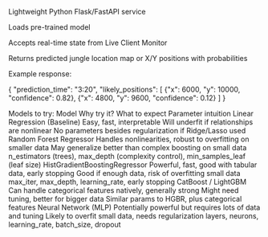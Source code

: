 Lightweight Python Flask/FastAPI service

Loads pre-trained model

Accepts real-time state from Live Client Monitor

Returns predicted jungle location map or X/Y positions with probabilities

Example response:

{
  "prediction_time": "3:20",
  "likely_positions": [
    {"x": 6000, "y": 10000, "confidence": 0.82},
    {"x": 4800, "y": 9600, "confidence": 0.12}
  ]
}

Models to try:
Model	Why try it?	What to expect	Parameter intuition
Linear Regression (Baseline)	Easy, fast, interpretable	Will underfit if relationships are nonlinear	No parameters besides regularization if Ridge/Lasso used
Random Forest Regressor	Handles nonlinearities, robust to overfitting on smaller data	May generalize better than complex boosting on small data	n_estimators (trees), max_depth (complexity control), min_samples_leaf (leaf size)
HistGradientBoostingRegressor	Powerful, fast, good with tabular data, early stopping	Good if enough data, risk of overfitting small data	max_iter, max_depth, learning_rate, early stopping
CatBoost / LightGBM	Can handle categorical features natively, generally strong	Might need tuning, better for bigger data	Similar params to HGBR, plus categorical features
Neural Network (MLP)	Potentially powerful but requires lots of data and tuning	Likely to overfit small data, needs regularization	layers, neurons, learning_rate, batch_size, dropout
